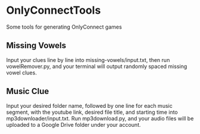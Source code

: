 # OnlyConnectTools
Some tools for generating OnlyConnect games

## Missing Vowels
Input your clues line by line into missing-vowels/input.txt, then run vowelRemover.py, and your terminal will output randomly spaced missing vowel clues.

## Music Clue
Input your desired folder name, followed by one line for each music segment, with the youtube link, desired file title, and starting time into mp3downloader/input.txt. Run mp3download.py, and your audio files will be uploaded to a Google Drive folder under your account.

